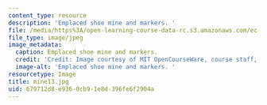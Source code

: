 ```yaml
---
content_type: resource
description: 'Emplaced shoe mine and markers. '
file: /media/https%3A/open-learning-course-data-rc.s3.amazonaws.com/ec-s06-design-for-demining-spring-2007/679712d8e9360cb91e8d396fe6f2904a_mine13.jpg
file_type: image/jpeg
image_metadata:
  caption: Emplaced shoe mine and markers.
  credit: 'Credit: Image courtesy of MIT OpenCourseWare, course staff, and students.'
  image-alt: 'Emplaced shoe mine and markers. '
resourcetype: Image
title: mine13.jpg
uid: 679712d8-e936-0cb9-1e8d-396fe6f2904a
---
```

